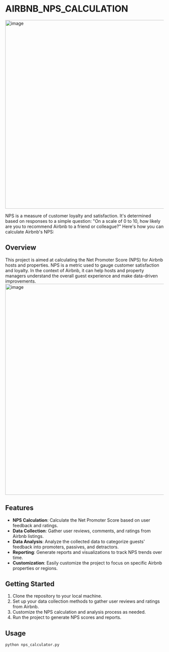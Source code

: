 # AIRBNB_NPS_CALCULATION
<img width="600" alt="image" src="https://github.com/shivendra1-cyber/AIRBNB_NPS_CALCULATION/assets/68283342/469ed3df-dea6-4198-9a7b-9982a7858f29">

 NPS is a measure of customer loyalty and satisfaction. It's determined based on responses to a simple question: "On a scale of 0 to 10, how likely are you to recommend Airbnb to a friend or colleague?" Here's how you can calculate Airbnb's NPS:




## Overview

This project is aimed at calculating the Net Promoter Score (NPS) for Airbnb hosts and properties. NPS is a metric used to gauge customer satisfaction and loyalty. In the context of Airbnb, it can help hosts and property managers understand the overall guest experience and make data-driven improvements.
<img width="671" alt="image" src="https://github.com/shivendra1-cyber/AIRBNB_NPS_CALCULATION/assets/68283342/da82efd1-8475-4b87-b577-09a98844547e">


## Features

- **NPS Calculation**: Calculate the Net Promoter Score based on user feedback and ratings.
- **Data Collection**: Gather user reviews, comments, and ratings from Airbnb listings.
- **Data Analysis**: Analyze the collected data to categorize guests' feedback into promoters, passives, and detractors.
- **Reporting**: Generate reports and visualizations to track NPS trends over time.
- **Customization**: Easily customize the project to focus on specific Airbnb properties or regions.

## Getting Started

1. Clone the repository to your local machine.
2. Set up your data collection methods to gather user reviews and ratings from Airbnb.
3. Customize the NPS calculation and analysis process as needed.
4. Run the project to generate NPS scores and reports.

## Usage

```bash
python nps_calculator.py
